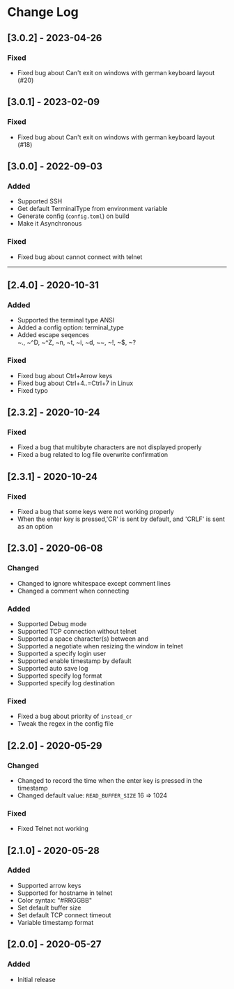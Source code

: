 # Change Log

## [3.0.2] - 2023-04-26
### Fixed
- Fixed bug about Can't exit on windows with german keyboard layout (#20)

## [3.0.1] - 2023-02-09
### Fixed
- Fixed bug about Can't exit on windows with german keyboard layout (#18)

## [3.0.0] - 2022-09-03
### Added
- Supported SSH
- Get default TerminalType from environment variable
- Generate config (`config.toml`) on build
- Make it Asynchronous

### Fixed
- Fixed bug about cannot connect with telnet

--------------------------------------------------------------------------------

## [2.4.0] - 2020-10-31
### Added
- Supported the terminal type ANSI
- Added a config option: terminal_type
- Added escape seqences  
    \~., \~^D, \~^Z, \~n, \~t, \~i, \~d, \~\~, \~!, \~$, \~?

### Fixed
- Fixed bug about Ctrl+Arrow keys
- Fixed bug about Ctrl+4..=Ctrl+7 in Linux
- Fixed typo


## [2.3.2] - 2020-10-24
### Fixed
- Fixed a bug that multibyte characters are not displayed properly
- Fixed a bug related to log file overwrite confirmation


## [2.3.1] - 2020-10-24
### Fixed
- Fixed a bug that some keys were not working properly
- When the enter key is pressed,'CR' is sent by default, and 'CRLF' is sent as an option


## [2.3.0] - 2020-06-08
### Changed
- Changed to ignore whitespace except comment lines
- Changed a comment when connecting

### Added
- Supported Debug mode
- Supported TCP connection without telnet
- Supported a space character(s) between <host> and <TCP port>
- Supported a negotiate when resizing the window in telnet
- Supported a specify login user
- Supported enable timestamp by default
- Supported auto save log
- Supported specify log format
- Supported specify log destination

### Fixed
- Fixed a bug about priority of `instead_cr`
- Tweak the regex in the config file


## [2.2.0] - 2020-05-29
### Changed
- Changed to record the time when the enter key is pressed in the timestamp
- Changed default value: `READ_BUFFER_SIZE` 16 => 1024

### Fixed
- Fixed Telnet not working


## [2.1.0] - 2020-05-28
### Added
- Supported arrow keys
- Supported for hostname in telnet
- Color syntax: "#RRGGBB"
- Set default buffer size
- Set default TCP connect timeout
- Variable timestamp format


## [2.0.0] - 2020-05-27
### Added
- Initial release

